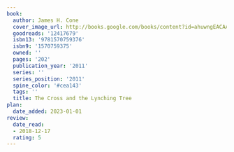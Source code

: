 ```yaml
---
book:
  author: James H. Cone
  cover_image_url: http://books.google.com/books/content?id=ahuwngEACAAJ&printsec=frontcover&img=1&zoom=1&source=gbs_api
  goodreads: '12417679'
  isbn13: '9781570759376'
  isbn9: '1570759375'
  owned: ''
  pages: '202'
  publication_year: '2011'
  series: ''
  series_position: '2011'
  spine_color: '#cea143'
  tags: ''
  title: The Cross and the Lynching Tree
plan:
  date_added: 2023-01-01
review:
  date_read:
  - 2018-12-17
  rating: 5
---
```


